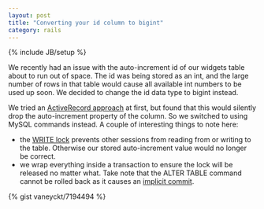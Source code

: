 ```yaml
---
layout: post
title: "Converting your id column to bigint"
category: rails
---
```

{% include JB/setup %}

We recently had an issue with the auto-increment id of our widgets table about to run out of space. The id was being stored as an int, and the large number of rows in that table would cause all available int numbers to be used up soon. We decided to change the id data type to bigint instead.

We tried an [ActiveRecord approach](https://moeffju.net/blog/using-bigint-columns-in-rails-migrations) at first, but found that this would silently drop the auto-increment property of the column. So we switched to using MySQL commands instead. A couple of interesting things to note here:

- the [WRITE lock](http://dev.mysql.com/doc/refman/5.0/en/lock-tables.html) prevents other sessions from reading from or writing to the table. Otherwise our stored auto-increment value would no longer be correct.
- we wrap everything inside a transaction to ensure the lock will be released no matter what. Take note that the ALTER TABLE command cannot be rolled back as it causes an [implicit commit](http://dev.mysql.com/doc/refman/5.0/en/implicit-commit.html).

{% gist vaneyckt/7194494 %}

